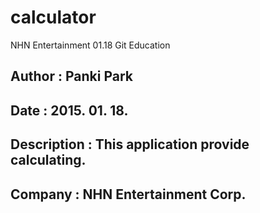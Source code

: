 # calculator
NHN Entertainment 01.18 Git Education

## Author  : Panki Park
## Date    : 2015. 01. 18.
## Description : This application provide calculating.
## Company : NHN Entertainment Corp.